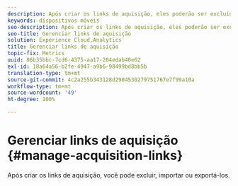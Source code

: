 ```yaml
---
description: Após criar os links de aquisição, eles poderão ser excluídos, importados ou exportados.
keywords: dispositivos móveis
seo-description: Após criar os links de aquisição, eles poderão ser excluídos, importados ou exportados.
seo-title: Gerenciar links de aquisição
solution: Experience Cloud,Analytics
title: Gerenciar links de aquisição
topic-fix: Metrics
uuid: 06b35bbc-7cd6-4375-aa17-204edab40e62
exl-id: 18a64a56-b2fe-4947-a9b6-98499bd8bb5b
translation-type: tm+mt
source-git-commit: 4c2a255b343128d2904530279751767e7f99a10a
workflow-type: tm+mt
source-wordcount: '49'
ht-degree: 100%

---
```


# Gerenciar links de aquisição {#manage-acquisition-links}

Após criar os links de aquisição, você pode excluir, importar ou exportá-los.
